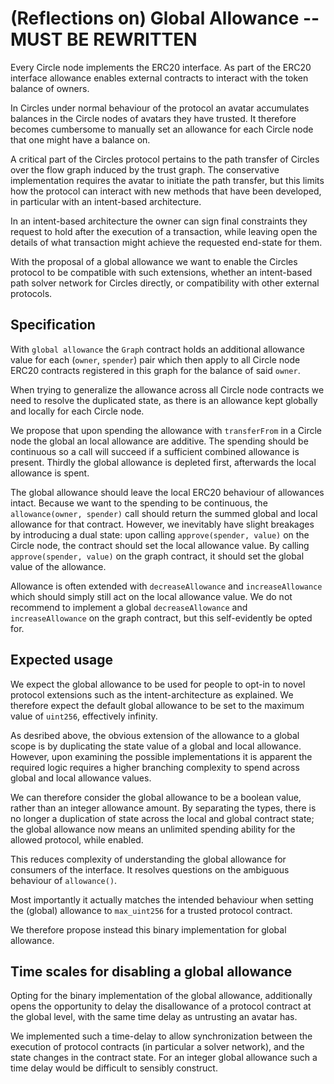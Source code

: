 # (Reflections on) Global Allowance -- MUST BE REWRITTEN

Every Circle node implements the ERC20 interface. As part of the ERC20 interface
allowance enables external contracts to interact with the token balance of owners.

In Circles under normal behaviour of the protocol an avatar accumulates balances
in the Circle nodes of avatars they have trusted. It therefore becomes cumbersome
to manually set an allowance for each Circle node that one might have a balance on.

A critical part of the Circles protocol pertains to the path transfer of Circles
over the flow graph induced by the trust graph.
The conservative implementation requires the avatar to initiate the path transfer,
but this limits how the protocol can interact with new methods that have been developed, in particular with an intent-based architecture.

In an intent-based architecture the owner can sign final constraints they request
to hold after the execution of a transaction, while leaving open the details of what transaction might achieve the requested end-state for them.

With the proposal of a global allowance we want to enable the Circles protocol
to be compatible with such extensions, whether an intent-based path solver network
for Circles directly, or compatibility with other external protocols.

## Specification

With `global allowance` the `Graph` contract holds an additional allowance
value for each (`owner`, `spender`) pair which then apply to all Circle node ERC20
contracts registered in this graph for the balance of said `owner`.

When trying to generalize the allowance across all Circle node contracts we need
to resolve the duplicated state, as there is an allowance kept globally and locally for each Circle node.

We propose that upon spending the allowance with `transferFrom` in a Circle node
the global an local allowance are additive. The spending should be continuous so a call will succeed if a sufficient combined allowance is present.
Thirdly the global allowance is depleted first, afterwards the local allowance is spent.

The global allowance should leave the local ERC20 behaviour of allowances intact.
Because we want to the spending to be continuous, the `allowance(owner, spender)`
call should return the summed global and local allowance for that contract.
However, we inevitably have slight breakages by introducing a dual state:
upon calling `approve(spender, value)` on the Circle node, the contract should
set the local allowance value. By calling `approve(spender, value)` on the graph
contract, it should set the global value of the allowance.

Allowance is often extended with `decreaseAllowance` and `increaseAllowance`
which should simply still act on the local allowance value. We do not recommend to
implement a global `decreaseAllowance` and `increaseAllowance` on the graph contract, but this self-evidently be opted for.

## Expected usage

We expect the global allowance to be used for people to opt-in to novel protocol
extensions such as the intent-architecture as explained. We therefore expect the default global allowance to be set to the maximum value of `uint256`, effectively infinity.

As desribed above, the obvious extension of the allowance to a global scope is
by duplicating the state value of a global and local allowance. However, upon
examining the possible implementations it is apparent the required logic requires
a higher branching complexity to spend across global and local allowance values.

We can therefore consider the global allowance to be a boolean value, rather than
an integer allowance amount. By separating the types, there is no longer
a duplication of state across the local and global contract state; the global
allowance now means an unlimited spending ability for the allowed protocol,
while enabled.

This reduces complexity of understanding the global allowance for consumers
of the interface. It resolves questions on the ambiguous behaviour of
`allowance()`.

Most importantly it actually matches the intended behaviour when setting the
(global) allowance to `max_uint256` for a trusted protocol contract.

We therefore propose instead this binary implementation for global allowance.

## Time scales for disabling a global allowance

Opting for the binary implementation of the global allowance, additionally
opens the opportunity to delay the disallowance of a protocol contract at the global level, with the same time delay as untrusting an avatar has.

We implemented such a time-delay to allow synchronization between the execution
of protocol contracts (in particular a solver network), and the state changes in
the contract state. For an integer global allowance such a time delay would be
difficult to sensibly construct.
